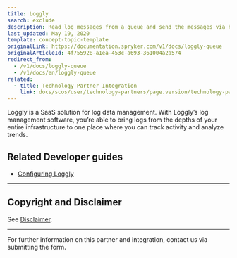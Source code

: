 ```yaml
---
title: Loggly
search: exclude
description: Read log messages from a queue and send the messages via https by integrating Loggly into the Spryker Commerce OS.
last_updated: May 19, 2020
template: concept-topic-template
originalLink: https://documentation.spryker.com/v1/docs/loggly-queue
originalArticleId: 4f755928-a1ea-453c-a693-361004a2a574
redirect_from:
  - /v1/docs/loggly-queue
  - /v1/docs/en/loggly-queue
related:
  - title: Technology Partner Integration
    link: docs/scos/user/technology-partners/page.version/technology-partners.html
---
```


Loggly is a SaaS solution for log data management. With Loggly’s log management software, you’re able to bring logs from the depths of your entire infrastructure to one place where you can track activity and analyze trends. 

## Related Developer guides

* [Configuring Loggly](/docs/scos/dev/technology-partner-guides/{{page.version}}/operational-tools-monitoring-legal-etc/loggly/configuring-loggly.html)

---

## Copyright and Disclaimer

See [Disclaimer](https://github.com/spryker/spryker-documentation).

---
For further information on this partner and integration, contact us via submitting the form.

<div class="hubspot-form js-hubspot-form" data-portal-id="2770802" data-form-id="163e11fb-e833-4638-86ae-a2ca4b929a41" id="hubspot-1"></div>
